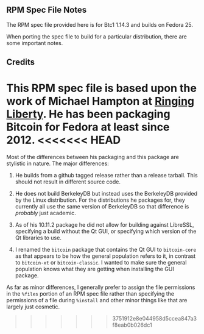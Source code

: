 RPM Spec File Notes
-------------------

The RPM spec file provided here is for Btc1 1.14.3 and builds on Fedora 25.

When porting the spec file to build for a particular distribution, there are
some important notes.

## Credits

This RPM spec file is based upon the work of Michael Hampton at
[Ringing Liberty](https://www.ringingliberty.com/bitcoin/). He has been
packaging Bitcoin for Fedora at least since 2012.
<<<<<<< HEAD
=======

Most of the differences between his packaging and this package are stylistic in
nature. The major differences:

1. He builds from a github tagged release rather than a release tarball. This
should not result in different source code.

2. He does not build BerkeleyDB but instead uses the BerkeleyDB provided by the
Linux distribution. For the distributions he packages for, they currently all
use the same version of BerkeleyDB so that difference is *probably* just
academic.

3. As of his 10.11.2 package he did not allow for building against LibreSSL,
specifying a build without the Qt GUI, or specifying which version of the Qt
libraries to use.

4. I renamed the `bitcoin` package that contains the Qt GUI to `bitcoin-core` as
that appears to be how the general population refers to it, in contrast to
`bitcoin-xt` or `bitcoin-classic`. I wanted to make sure the general population
knows what they are getting when installing the GUI package.

As far as minor differences, I generally prefer to assign the file permissions
in the `%files` portion of an RPM spec file rather than specifying the
permissions of a file during `%install` and other minor things like that
are largely just cosmetic.
>>>>>>> 3751912e8e044958d5ccea847a3f8eab0b026dc1
